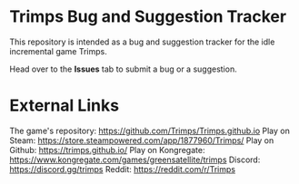 # Trimps Bug and Suggestion Tracker
This repository is intended as a bug and suggestion tracker for the idle incremental game Trimps.

Head over to the **Issues** tab to submit a bug or a suggestion.

# External Links
The game's repository: https://github.com/Trimps/Trimps.github.io
Play on Steam: https://store.steampowered.com/app/1877960/Trimps/
Play on Github: https://trimps.github.io/
Play on Kongregate: https://www.kongregate.com/games/greensatellite/trimps
Discord: https://discord.gg/trimps
Reddit: https://reddit.com/r/Trimps
